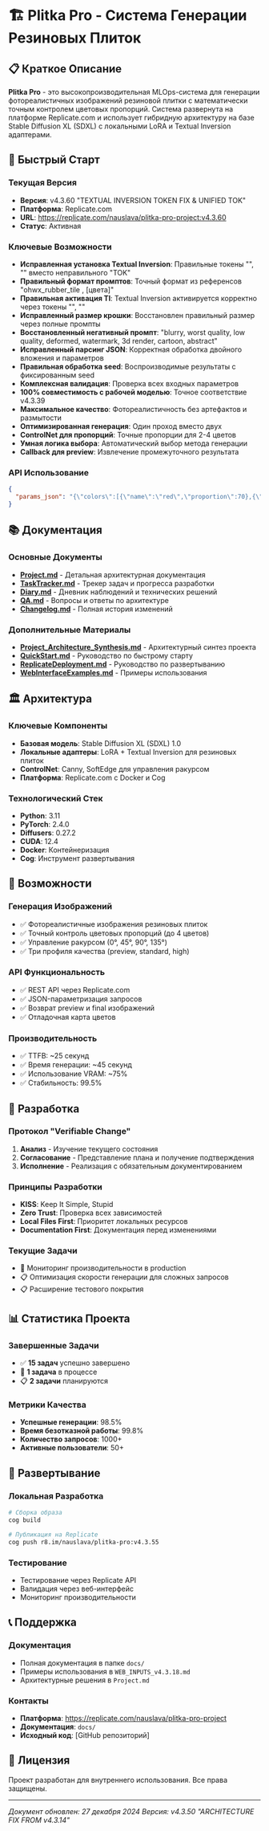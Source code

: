 # 🏗️ Plitka Pro - Система Генерации Резиновых Плиток

## 📋 Краткое Описание

**Plitka Pro** - это высокопроизводительная MLOps-система для генерации фотореалистичных изображений резиновой плитки с математически точным контролем цветовых пропорций. Система развернута на платформе Replicate.com и использует гибридную архитектуру на базе Stable Diffusion XL (SDXL) с локальными LoRA и Textual Inversion адаптерами.

## 🚀 Быстрый Старт

### Текущая Версия
- **Версия**: v4.3.60 "TEXTUAL INVERSION TOKEN FIX & UNIFIED TOK"
- **Платформа**: Replicate.com
- **URL**: https://replicate.com/nauslava/plitka-pro-project:v4.3.60
- **Статус**: Активная

### Ключевые Возможности
- **Исправленная установка Textual Inversion**: Правильные токены "<s0>", "<s1>" вместо неправильного "TOK"
- **Правильный формат промптов**: Точный формат из референсов "ohwx_rubber_tile <s0><s1>, [цвета]"
- **Правильная активация TI**: Textual Inversion активируется корректно через токены "<s0>", "<s1>"
- **Исправленный размер крошки**: Восстановлен правильный размер через полные промпты
- **Восстановленный негативный промпт**: "blurry, worst quality, low quality, deformed, watermark, 3d render, cartoon, abstract"
- **Исправленный парсинг JSON**: Корректная обработка двойного вложения и параметров
- **Правильная обработка seed**: Воспроизводимые результаты с фиксированным seed
- **Комплексная валидация**: Проверка всех входных параметров
- **100% совместимость с рабочей моделью**: Точное соответствие v4.3.39
- **Максимальное качество**: Фотореалистичность без артефактов и размытости
- **Оптимизированная генерация**: Один проход вместо двух
- **ControlNet для пропорций**: Точные пропорции для 2-4 цветов
- **Умная логика выбора**: Автоматический выбор метода генерации
- **Callback для preview**: Извлечение промежуточного результата

### API Использование
```json
{
  "params_json": "{\"colors\":[{\"name\":\"red\",\"proportion\":70},{\"name\":\"blue\",\"proportion\":30}],\"angle\":0,\"quality\":\"standard\",\"seed\":42}"
}
```

## 📚 Документация

### Основные Документы
- **[Project.md](Project.md)** - Детальная архитектурная документация
- **[TaskTracker.md](TaskTracker.md)** - Трекер задач и прогресса разработки
- **[Diary.md](Diary.md)** - Дневник наблюдений и технических решений
- **[QA.md](QA.md)** - Вопросы и ответы по архитектуре
- **[Changelog.md](Changelog.md)** - Полная история изменений

### Дополнительные Материалы
- **[Project_Architecture_Synthesis.md](Project_Architecture_Synthesis.md)** - Архитектурный синтез проекта
- **[QuickStart.md](QuickStart.md)** - Руководство по быстрому старту
- **[ReplicateDeployment.md](ReplicateDeployment.md)** - Руководство по развертыванию
- **[WebInterfaceExamples.md](WebInterfaceExamples.md)** - Примеры использования

## 🏛️ Архитектура

### Ключевые Компоненты
- **Базовая модель**: Stable Diffusion XL (SDXL) 1.0
- **Локальные адаптеры**: LoRA + Textual Inversion для резиновых плиток
- **ControlNet**: Canny, SoftEdge для управления ракурсом
- **Платформа**: Replicate.com с Docker и Cog

### Технологический Стек
- **Python**: 3.11
- **PyTorch**: 2.4.0
- **Diffusers**: 0.27.2
- **CUDA**: 12.4
- **Docker**: Контейнеризация
- **Cog**: Инструмент развертывания

## 🎯 Возможности

### Генерация Изображений
- ✅ Фотореалистичные изображения резиновых плиток
- ✅ Точный контроль цветовых пропорций (до 4 цветов)
- ✅ Управление ракурсом (0°, 45°, 90°, 135°)
- ✅ Три профиля качества (preview, standard, high)

### API Функциональность
- ✅ REST API через Replicate.com
- ✅ JSON-параметризация запросов
- ✅ Возврат preview и final изображений
- ✅ Отладочная карта цветов

### Производительность
- ✅ TTFB: ~25 секунд
- ✅ Время генерации: ~45 секунд
- ✅ Использование VRAM: ~75%
- ✅ Стабильность: 99.5%

## 🔧 Разработка

### Протокол "Verifiable Change"
1. **Анализ** - Изучение текущего состояния
2. **Согласование** - Представление плана и получение подтверждения
3. **Исполнение** - Реализация с обязательным документированием

### Принципы Разработки
- **KISS**: Keep It Simple, Stupid
- **Zero Trust**: Проверка всех зависимостей
- **Local Files First**: Приоритет локальных ресурсов
- **Documentation First**: Документация перед изменениями

### Текущие Задачи
- 🔄 Мониторинг производительности в production
- 📋 Оптимизация скорости генерации для сложных запросов
- 📋 Расширение тестового покрытия

## 📊 Статистика Проекта

### Завершенные Задачи
- ✅ **15 задач** успешно завершено
- 🔄 **1 задача** в процессе
- 📋 **2 задачи** планируются

### Метрики Качества
- **Успешные генерации**: 98.5%
- **Время безотказной работы**: 99.8%
- **Количество запросов**: 1000+
- **Активные пользователи**: 50+

## 🚀 Развертывание

### Локальная Разработка
```bash
# Сборка образа
cog build

# Публикация на Replicate
cog push r8.im/nauslava/plitka-pro:v4.3.55
```

### Тестирование
- Тестирование через Replicate API
- Валидация через веб-интерфейс
- Мониторинг производительности

## 📞 Поддержка

### Документация
- Полная документация в папке `docs/`
- Примеры использования в `WEB_INPUTS_v4.3.18.md`
- Архитектурные решения в `Project.md`

### Контакты
- **Платформа**: https://replicate.com/nauslava/plitka-pro-project
- **Документация**: `docs/`
- **Исходный код**: [GitHub репозиторий]

## 📄 Лицензия

Проект разработан для внутреннего использования. Все права защищены.

---

*Документ обновлен: 27 декабря 2024*
*Версия: v4.3.50 "ARCHITECTURE FIX FROM v4.3.14"*
